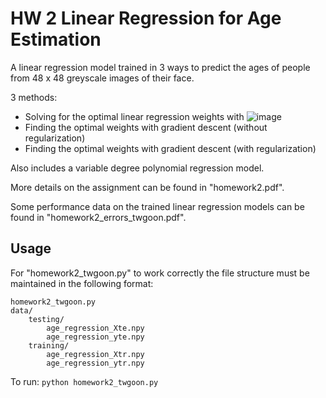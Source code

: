 # HW 2 Linear Regression for Age Estimation

A linear regression model trained in 3 ways to predict the ages of people from 48 x 48 greyscale images of their face.

3 methods:
- Solving for the optimal linear regression weights with ![image](https://user-images.githubusercontent.com/32044950/120902901-e7765380-c610-11eb-9d08-620cae98b9ba.png)
- Finding the optimal weights with gradient descent (without regularization)
- Finding the optimal weights with gradient descent (with regularization)

Also includes a variable degree polynomial regression model.

More details on the assignment can be found in "homework2.pdf".

Some performance data on the trained linear regression models can be found in "homework2_errors_twgoon.pdf".

## Usage
For "homework2_twgoon.py" to work correctly the file structure must be maintained in the following format:

    homework2_twgoon.py
    data/
        testing/
            age_regression_Xte.npy
            age_regression_yte.npy
        training/
            age_regression_Xtr.npy
            age_regression_ytr.npy
            
To run: `python homework2_twgoon.py`
